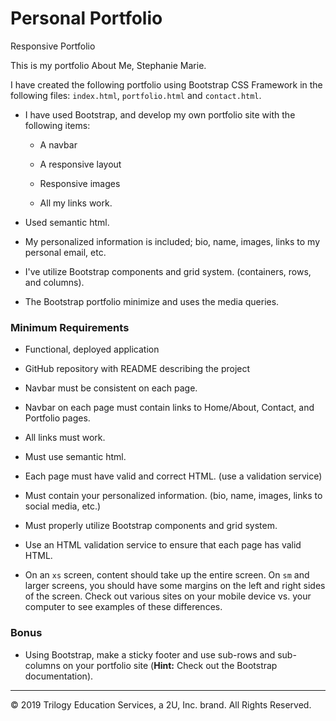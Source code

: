 # Personal Portfolio
Responsive Portfolio

This is my portfolio About Me, Stephanie Marie. 

I have created the following portfolio using Bootstrap CSS Framework in the following files: `index.html`, `portfolio.html` and `contact.html`.

* I have used Bootstrap, and develop my own portfolio site with the following items:

   * A navbar

   * A responsive layout

   * Responsive images

   * All my links work.

* Used semantic html.

* My personalized information is included; bio, name, images, links to my personal email, etc.

*  I've utilize Bootstrap components and grid system. (containers, rows, and columns).

* The Bootstrap portfolio minimize and uses the media queries.









   



### Minimum Requirements

* Functional, deployed application

* GitHub repository with README describing the project

* Navbar must be consistent on each page.

* Navbar on each page must contain links to Home/About, Contact, and Portfolio pages.

* All links must work.

* Must use semantic html.

* Each page must have valid and correct HTML. (use a validation service)

* Must contain your personalized information. (bio, name, images, links to social media, etc.)

* Must properly utilize Bootstrap components and grid system.

* Use an HTML validation service to ensure that each page has valid HTML.

* On an `xs` screen, content should take up the entire screen. On `sm` and larger screens, you should have some margins on the left and right sides of the screen. Check out various sites on your mobile device vs. your computer to see examples of these differences.


### Bonus

* Using Bootstrap, make a sticky footer and use sub-rows and sub-columns on your portfolio site (**Hint:** Check out the Bootstrap documentation).

- - -

© 2019 Trilogy Education Services, a 2U, Inc. brand. All Rights Reserved.
